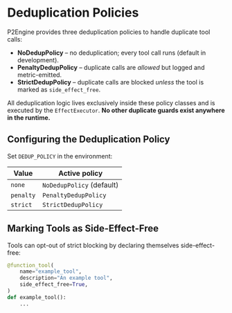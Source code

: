 # Deduplication Policies

P2Engine provides three deduplication policies to handle duplicate tool calls:

- **NoDedupPolicy** – no deduplication; every tool call runs (default in development).
- **PenaltyDedupPolicy** – duplicate calls are _allowed_ but logged and metric-emitted.
- **StrictDedupPolicy** – duplicate calls are blocked _unless_ the tool is marked
  as `side_effect_free`.

All deduplication logic lives exclusively inside these policy classes and is
executed by the `EffectExecutor`. **No other duplicate guards exist anywhere in
the runtime.**

## Configuring the Deduplication Policy

Set `DEDUP_POLICY` in the environment:

| Value     | Active policy             |
| --------- | ------------------------- |
| `none`    | `NoDedupPolicy` (default) |
| `penalty` | `PenaltyDedupPolicy`      |
| `strict`  | `StrictDedupPolicy`       |

## Marking Tools as Side-Effect-Free

Tools can opt-out of strict blocking by declaring themselves side-effect-free:

```python
@function_tool(
    name="example_tool",
    description="An example tool",
    side_effect_free=True,
)
def example_tool():
    ...
```
